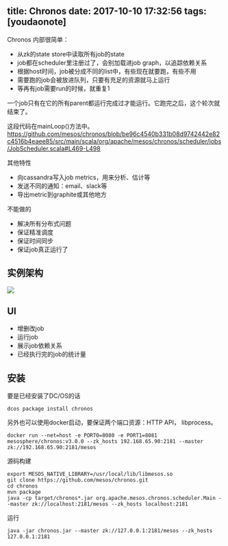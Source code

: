 
title: Chronos
date: 2017-10-10 17:32:56
tags: [youdaonote]
---

Chronos 内部很简单：
- 从zk的state store中读取所有job的state
- job都在scheduler里注册过了，会别加载进job graph，以追踪依赖关系
- 根据host时间，job被分成不同的list中，有些现在就要跑，有些不用
- 需要跑的job会被放进队列，只要有充足的资源就马上运行
- 等再有job需要run的时候，就重复1


一个job只有在它的所有parent都运行完成过才能运行。它跑完之后，这个轮次就结束了。

这段代码在mainLoop()方法中。https://github.com/mesos/chronos/blob/be96c4540b331b08d9742442e82c4516b4eaee85/src/main/scala/org/apache/mesos/chronos/scheduler/jobs/JobScheduler.scala#L469-L498


其他特性
- 向cassandra写入job metrics，用来分析、估计等
- 发送不同的通知：email、slack等
- 导出metric到graphite或其他地方


不能做的
- 解决所有分布式问题
- 保证精准调度
- 保证时间同步
- 保证job真正运行了


实例架构
---
![](https://mesos.github.io/chronos/img/emr_use_case.png)



UI
---
- 增删改job
- 运行job
- 展示job依赖关系
- 已经执行完的job的统计量

安装
---
要是已经安装了DC/OS的话
```
dcos package install chronos
```

另外也可以使用docker启动，要保证两个端口资源：HTTP API， libprocess。

```
docker run --net=host -e PORT0=8080 -e PORT1=8081 mesosphere/chronos:v3.0.0 --zk_hosts 192.168.65.90:2181 --master zk://192.168.65.90:2181/mesos
```

源码构建
```
export MESOS_NATIVE_LIBRARY=/usr/local/lib/libmesos.so
git clone https://github.com/mesos/chronos.git
cd chronos
mvn package
java -cp target/chronos*.jar org.apache.mesos.chronos.scheduler.Main --master zk://localhost:2181/mesos --zk_hosts localhost:2181
```

运行
```
java -jar chronos.jar --master zk://127.0.0.1:2181/mesos --zk_hosts 127.0.0.1:2181
```
